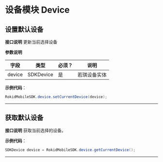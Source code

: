 # 设备模块 Device
## 设置默认设备

**接口说明**
更新当前选择设备
 
**参数说明**
 
| 字段    | 类型   | 必须？| 说明 |
| ------ | ----- | ----- | ----- |
| device | SDKDevice | 是 | 若琪设备实体 |

**示例代码**：
 
```java
RokidMobileSDK.device.setCurrentDevice(device);
```
 
---
 
## 获取默认设备
**接口说明**
获取当前选择的设备。

**示例代码**：
 
```java
SDKDevice device = RokidMobileSDK.device.getCurrentDevice();
```
 
---


